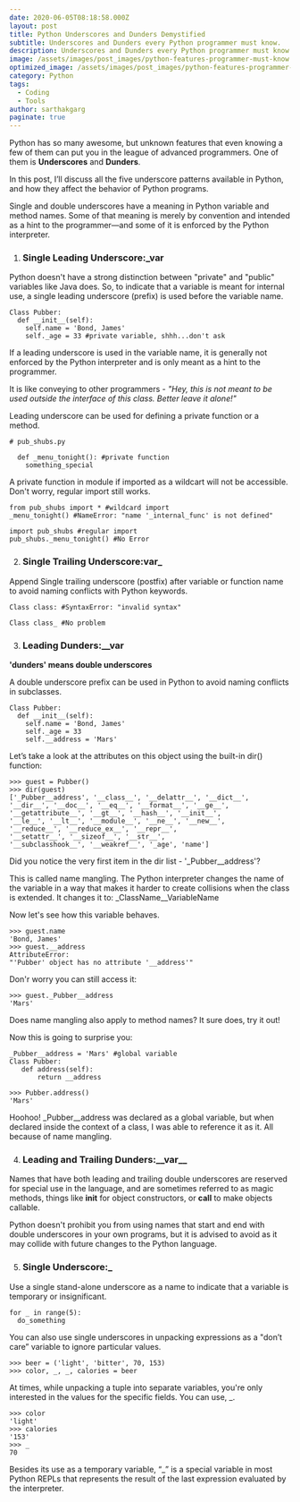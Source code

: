 ```yaml
---
date: 2020-06-05T08:18:58.000Z
layout: post
title: Python Underscores and Dunders Demystified
subtitle: Underscores and Dunders every Python programmer must know.
description: Underscores and Dunders every Python programmer must know.
image: /assets/images/post_images/python-features-programmer-must-know.webp
optimized_image: /assets/images/post_images/python-features-programmer-must-know.webp
category: Python
tags:
  - Coding
  - Tools
author: sarthakgarg
paginate: true
---
```

Python has so many awesome, but unknown features that even knowing a few of them can put you in the league of advanced programmers. One of them is **Underscores** and **Dunders**.

In this post, I’ll discuss all the five underscore patterns available in Python, and how they affect the behavior of Python programs.

Single and double underscores have a meaning in Python variable and method names. Some of that meaning is merely by convention and intended as a hint to the programmer—and some of it is enforced by the Python interpreter.

1. ### Single Leading Underscore:**_var**

Python doesn't have a strong distinction between "private" and "public" variables like Java does. So, to indicate that a variable is meant for internal use, a single leading underscore (prefix) is used before the variable name.

```
Class Pubber:
  def __init__(self):
    self.name = 'Bond, James'
    self._age = 33 #private variable, shhh...don't ask
```

If a leading underscore is used in the variable name, it is generally not enforced by the Python interpreter and is only meant as a hint to the programmer. 

It is like conveying to other programmers - *"Hey, this is not meant to be used outside the interface of this class. Better leave it alone!"*

Leading underscore can be used for defining a private function or a method. 

```
# pub_shubs.py

  def _menu_tonight(): #private function
    something_special
```

A private function in module if imported as a wildcart will not be accessible. Don't worry, regular import still works. 

```
from pub_shubs import * #wildcard import
_menu_tonight() #NameError: "name '_internal_func' is not defined"

import pub_shubs #regular import
pub_shubs._menu_tonight() #No Error
```

2. ### Single Trailing Underscore:**var_**

Append Single trailing underscore (postfix) after variable or function name to avoid naming conflicts with Python keywords.

```
Class class: #SyntaxError: "invalid syntax"

Class class_ #No problem
```

3. ### Leading Dunders:**__var**

**'dunders' means double underscores**

A double underscore prefix can be used in Python to avoid naming conflicts in subclasses.

```
Class Pubber:
  def __init__(self):
    self.name = 'Bond, James'
    self._age = 33
    self.__address = 'Mars'
```
Let’s take a look at the attributes on this object using the built-in dir()function:

```
>>> guest = Pubber()
>>> dir(guest)
['_Pubber__address', '__class__', '__delattr__', '__dict__','__dir__', '__doc__', '__eq__', '__format__', '__ge__','__getattribute__', '__gt__', '__hash__', '__init__','__le__', '__lt__', '__module__', '__ne__', '__new__','__reduce__', '__reduce_ex__', '__repr__','__setattr__', '__sizeof__', '__str__','__subclasshook__', '__weakref__', '_age', 'name']

```

Did you notice the very first item in the dir list - '_Pubber__address'? 

This is called name mangling. The Python interpreter changes the name of the variable in a way that makes it harder to create collisions when the class is extended. It changes it to: _ClassName__VariableName

Now let's see how this variable behaves.

```
>>> guest.name
'Bond, James'
>>> guest.__address
AttributeError:"'Pubber' object has no attribute '__address'"
```
Don'r worry you can still access it:
```
>>> guest._Pubber__address
'Mars'
```
Does name mangling also apply to method names? It sure does, try it out!

Now this is going to surprise you:
```
_Pubber__address = 'Mars' #global variable
Class Pubber:
   def address(self):
       return __address
```
```
>>> Pubber.address()
'Mars'
```
Hoohoo! _Pubber__address was declared as a global variable, but when declared inside the context of a class, I was able to reference it as it. All because of name mangling.


4. ### Leading and Trailing Dunders:**\_\_var\_\_**

Names that have both leading and trailing double underscores are reserved for special use in the language, and are sometimes referred to as magic methods, things like __init__ for object constructors, or __call__ to make objectscallable.

Python doesn't prohibit you from using names that start and end with double underscores in your own programs, but it is advised to avoid as it may collide with future changes to the Python language.




5. ### Single Underscore:**_**

Use a single stand-alone underscore as a name to indicate that a variable is temporary or insignificant.

```
for _ in range(5):
  do_something
```
You can also use single underscores in unpacking expressions as a "don’t care” variable to ignore particular values.
```
>>> beer = ('light', 'bitter', 70, 153)
>>> color, _, _, calories = beer
```
At times, while unpacking a tuple into separate variables, you're only interested in the values for the specific fields. You can use, _.
```
>>> color
'light'
>>> calories
'153'
>>> _
70
```
Besides its use as a temporary variable, “_” is a special variable in most Python REPLs that represents the result of the last expression evaluatedby the interpreter.
